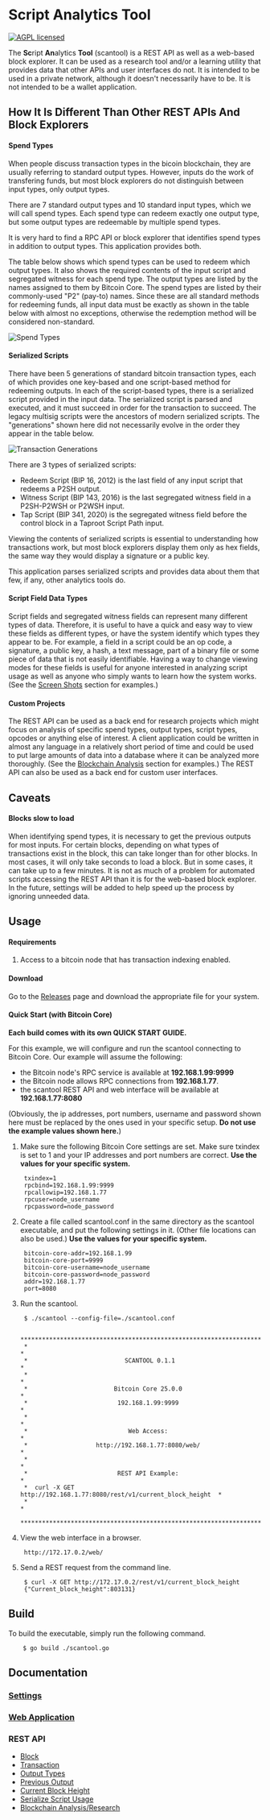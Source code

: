 # Script Analytics Tool

[![AGPL licensed](https://img.shields.io/badge/license-AGPL-blue.svg)](https://github.com/btc-script-explorer/scantool/blob/master/LICENSE)

The **Sc**ript **An**alytics **Tool** (scantool) is a REST API as well as a web-based block explorer. It can be used as a research tool and/or a learning utility that provides data that other APIs and user interfaces do not.
It is intended to be used in a private network, although it doesn't necessarily have to be. It is not intended to be a wallet application.

## How It Is Different Than Other REST APIs And Block Explorers

#### Spend Types

When people discuss transaction types in the bicoin blockchain, they are usually referring to standard output types.
However, inputs do the work of transfering funds, but most block explorers do not distinguish between input types, only output types.

There are 7 standard output types and 10 standard input types, which we will call spend types.
Each spend type can redeem exactly one output type, but some output types are redeemable by multiple spend types.

It is very hard to find a RPC API or block explorer that identifies spend types in addition to output types.
This application provides both.

The table below shows which spend types can be used to redeem which output types.
It also shows the required contents of the input script and segregated witness for each spend type.
The output types are listed by the names assigned to them by Bitcoin Core. The spend types are listed by their commonly-used "P2" (pay-to) names.
Since these are all standard methods for redeeming funds, all input data must be exactly as shown in the table below with almost no exceptions, otherwise the redemption method will be considered non-standard.

![Spend Types](/assets/images/spend-type-table.png)

#### Serialized Scripts

There have been 5 generations of standard bitcoin transaction types, each of which provides one key-based and one script-based method for redeeming outputs.
In each of the script-based types, there is a serialized script provided in the input data. The serialized script is parsed and executed, and it must succeed in order for the transaction to succeed.
The legacy multisig scripts were the ancestors of modern serialized scripts. The "generations" shown here did not necessarily evolve in the order they appear in the table below.

![Transaction Generations](/assets/images/tx-generations.png)

There are 3 types of serialized scripts:
- Redeem Script (BIP 16, 2012) is the last field of any input script that redeems a P2SH output.
- Witness Script (BIP 143, 2016) is the last segregated witness field in a P2SH-P2WSH or P2WSH input.
- Tap Script (BIP 341, 2020) is the segregated witness field before the control block in a Taproot Script Path input.

Viewing the contents of serialized scripts is essential to understanding how transactions work, but most block explorers display them only as hex fields, the same way
they would display a signature or a public key.

This application parses serialized scripts and provides data about them that few, if any, other analytics tools do.

#### Script Field Data Types

Script fields and segregated witness fields can represent many different types of data.
Therefore, it is useful to have a quick and easy way to view these fields as different types, or have the system identify which types they appear to be.
For example, a field in a script could be an op code, a signature, a public key, a hash, a text message, part of a binary file or some piece of data that is not easily identifiable.
Having a way to change viewing modes for these fields is useful for anyone interested in analyzing script usage as well as anyone who simply wants to learn how the system works.
(See the [Screen Shots](/docs/screen-shots.md) section for examples.)

#### Custom Projects

The REST API can be used as a back end for research projects which might focus on analysis of specific spend types, output types, script types, opcodes or anything else of interest.
A client application could be written in almost any language in a relatively short period of time and could be used to put large amounts of data into a database where it can be analyzed more thoroughly.
(See the [Blockchain Analysis](/docs/rest-api/v1/blockchain_analysis.md) section for examples.) The REST API can also be used as a back end for custom user interfaces.

## Caveats

#### Blocks slow to load

When identifying spend types, it is necessary to get the previous outputs for most inputs. For certain blocks, depending on what types of transactions exist in the block,
this can take longer than for other blocks. In most cases, it will only take seconds to load a block. But in some cases, it can take up to a few minutes.
It is not as much of a problem for automated scripts accessing the REST API than it is for the web-based block explorer.
In the future, settings will be added to help speed up the process by ignoring unneeded data.

## Usage

#### Requirements

1. Access to a bitcoin node that has transaction indexing enabled.

#### Download

Go to the [Releases](https://github.com/btc-script-explorer/scantool/releases/latest) page and download the appropriate file for your system.

#### Quick Start (with Bitcoin Core)

**Each build comes with its own QUICK START GUIDE.**

For this example, we will configure and run the scantool connecting to Bitcoin Core.
Our example will assume the following:
- the Bitcoin node's RPC service is available at **192.168.1.99:9999**
- the Bitcoin node allows RPC connections from **192.168.1.77**.
- the scantool REST API and web interface will be available at **192.168.1.77:8080**

(Obviously, the ip addresses, port numbers, username and password shown here must be replaced by the ones used in your specific setup. **Do not use the example values shown here.**)

1. Make sure the following Bitcoin Core settings are set. Make sure txindex is set to 1 and your IP addresses and port numbers are correct.
   **Use the values for your specific system.**

        txindex=1
        rpcbind=192.168.1.99:9999
        rpcallowip=192.168.1.77
        rpcuser=node_username
        rpcpassword=node_password

2. Create a file called scantool.conf in the same directory as the scantool executable, and put the following settings in it. (Other file locations can also be used.)
   **Use the values for your specific system.**

        bitcoin-core-addr=192.168.1.99
        bitcoin-core-port=9999
        bitcoin-core-username=node_username
        bitcoin-core-password=node_password
        addr=192.168.1.77
        port=8080

3. Run the scantool.

        $ ./scantool --config-file=./scantool.conf
        
        ***********************************************************************
        *                                                                     *
        *                           SCANTOOL 0.1.1                            *
        *                                                                     *
        *                        Bitcoin Core 25.0.0                          *
        *                         192.168.1.99:9999                           *
        *                                                                     *
        *                            Web Access:                              *
        *                   http://192.168.1.77:8080/web/                     *
        *                                                                     *
        *                         REST API Example:                           *
        *  curl -X GET http://192.168.1.77:8080/rest/v1/current_block_height  *
        *                                                                     *
        ***********************************************************************


4. View the web interface in a browser.

        http://172.17.0.2/web/

5. Send a REST request from the command line.

        $ curl -X GET http://172.17.0.2/rest/v1/current_block_height
        {"Current_block_height":803131}

## Build

To build the executable, simply run the following command.

        $ go build ./scantool.go

## Documentation

### [Settings](/docs/app-settings.md)

### [Web Application](/docs/screen-shots.md)

### REST API

- [Block](/docs/rest-api/v1/block.md)
- [Transaction](/docs/rest-api/v1/tx.md)
- [Output Types](/docs/rest-api/v1/output_types.md)
- [Previous Output](/docs/rest-api/v1/previous_output.md)
- [Current Block Height](/docs/rest-api/v1/current_block_height.md)
- [Serialize Script Usage](/docs/rest-api/v1/serialized_script_usage.md)
- [Blockchain Analysis/Research](/docs/rest-api/v1/blockchain_analysis.md)


